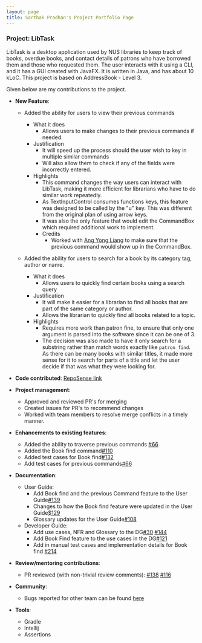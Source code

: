 ```yaml
---
layout: page
title: Sarthak Pradhan's Project Portfolio Page
---
```


### Project: LibTask


LibTask is a desktop application used by NUS libraries to keep track of books, overdue books, and contact details of patrons who have borrowed them and those who requested them.
The user interacts with it using a CLI, and it has a GUI created with JavaFX. It is written in Java, and has about 10 kLoC. This project is based on AddressBook - Level 3.

Given below are my contributions to the project.

* **New Feature**:
  * Added the ability for users to view their previous commands
    * What it does
      * Allows users to make changes to their previous commands if needed.
    * Justification
      * It will speed up the process should the user wish to key in multiple similar commands
      * Will also allow them to check if any of the fields were incorrectly entered.
    * Highlights
      * This command changes the way users can interact with LibTask, making it more efficient for librarians who have to do similar work repeatedly.
      * As TextInputControl consumes functions keys, this feature was designed to be called by the "u" key. This was different from the original plan of using arrow keys. 
      * It was also the only feature that would edit the CommandBox which required additional work to implement. 
      * Credits
        * Worked with [Ang Yong Liang](http://github.com/yl-ang) to make sure that the previous command would show up in the CommandBox.

  * Added the ability for users to search for a book by its category tag, author or name.
    * What it does
      * Allows users to quickly find certain books using a search query
    * Justification
      * It will make it easier for a librarian to find all books that are part of the same category or author.
      * Allows the librarian to quickly find all books related to a topic. 
    * Highlights
      * Requires more work than patron fine, to ensure that only one argument is parsed into the software since it can be one of 3.
      * The decision was also made to have it only search for a substring rather than match words exactly like `patron find`. As there can be many books with similar titles, it made more sense for it to search for parts of a title and let the user decide if that was what they were looking for. 


* **Code contributed**: [RepoSense link](https://nus-cs2103-ay2122s2.github.io/tp-dashboard/?search=&sort=groupTitle&sortWithin=title&since=2022-02-18&timeframe=commit&mergegroup=&groupSelect=groupByRepos&breakdown=false&tabOpen=true&tabType=authorship&tabAuthor=Halpfrog&tabRepo=AY2122S2-CS2103T-W14-1%2Ftp%5Bmaster%5D&authorshipIsMergeGroup=false&authorshipFileTypes=docs~functional-code~test-code&authorshipIsBinaryFileTypeChecked=false)


* **Project management**:
  * Approved and reviewed PR's for merging
  * Created issues for PR's to recommend changes
  * Worked with team members to resolve merge conflicts in a timely manner.


* **Enhancements to existing features**:
  * Added the ability to traverse previous commands [\#66](https://github.com/AY2122S2-CS2103T-W14-1/tp/pull/66)
  * Added the Book find command[\#110](https://github.com/AY2122S2-CS2103T-W14-1/tp/pull/110)
  * Added test cases for Book find[\#132](https://github.com/AY2122S2-CS2103T-W14-1/tp/pull/132)
  * Add test cases for previous commands[\#66](https://github.com/AY2122S2-CS2103T-W14-1/tp/pull/66)
  
* **Documentation**:
  * User Guide:
    * Add Book find and the previous Command feature to the User Guide[\#139](https://github.com/AY2122S2-CS2103T-W14-1/tp/pull/139)
    * Changes to how the Book find feature were updated in the User Guide[\$129](https://github.com/AY2122S2-CS2103T-W14-1/tp/pull/129)
    * Glossary updates for the User Guide[\#108](https://github.com/AY2122S2-CS2103T-W14-1/tp/pull/108)
  * Developer Guide:
    * Add use cases, NFR and Glossary to the DG[\#30](https://github.com/AY2122S2-CS2103T-W14-1/tp/pull/30) [\#144](https://github.com/AY2122S2-CS2103T-W14-1/tp/pull/144)
    * Add Book Find feature to the use cases in the DG[\#121](https://github.com/AY2122S2-CS2103T-W14-1/tp/pull/121)
    * Add in manual test cases and implementation details for Book find [\#214](https://github.com/AY2122S2-CS2103T-W14-1/tp/pull/214)

* **Review/mentoring contributions**:
  * PR reviewed (with non-trivial review comments): [\#138](https://github.com/AY2122S2-CS2103T-W14-1/tp/pull/138) [#116](https://github.com/AY2122S2-CS2103T-W14-1/tp/pull/138)

* **Community**:
  * Bugs reported for other team can be found [here](https://github.com/Halpfrog/ped/issues)


* **Tools**:
  * Gradle
  * Intellij
  * Assertions


